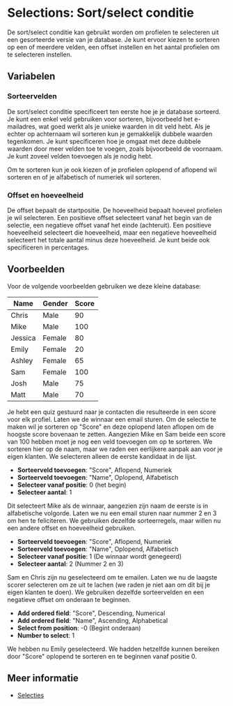 # Selections: Sort/select conditie

De sort/select conditie kan gebruikt worden om profielen te selecteren 
uit een gesorteerde versie van je database. Je kunt ervoor kiezen te 
sorteren op een of meerdere velden, een offset instellen en het aantal 
profielen om te selecteren instellen.

## Variabelen

### Sorteervelden

De sort/select conditie specificeert ten eerste hoe je je database 
sorteerd. Je kunt een enkel veld gebruiken voor sorteren, bijvoorbeeld 
het e-mailadres, wat goed werkt als je unieke waarden in dit veld hebt. 
Als je echter op achternaam wil sorteren kun je gemakkelijk dubbele 
waarden tegenkomen. Je kunt specificeren hoe je omgaat met deze 
dubbele waarden door meer velden toe te voegen, zoals bijvoorbeeld de 
voornaam. Je kunt zoveel velden toevoegen als je nodig hebt.

Om te sorteren kun je ook kiezen of je profielen oplopend of aflopend 
wil sorteren en of je alfabetisch of numeriek wil sorteren.

### Offset en hoeveelheid

De offset bepaalt de startpositie. De hoeveelheid bepaalt hoeveel profielen 
je wil selecteren. Een positieve offset selecteert vanaf het begin van de 
selectie, een negatieve offset vanaf het einde (achteruit). Een positieve 
hoeveelheid selecteert die hoeveelheid, maar een negatieve hoeveelheid 
selecteert het totale aantal minus deze hoeveelheid. Je kunt beide ook 
specificeren in percentages.

## Voorbeelden

Voor de volgende voorbeelden gebruiken we deze kleine database:

| Name    | Gender  | Score    |
|---------|---------|----------|
| Chris   | Male    | 90       |
| Mike    | Male    | 100      |
| Jessica | Female  | 80       |
| Emily   | Female  | 20       |
| Ashley  | Female  | 65       |
| Sam     | Female  | 100      |
| Josh    | Male    | 75       |
| Matt    | Male    | 70       |

Je hebt een quiz gestuurd naar je contacten die resulteerde in een score 
voor elk profiel. Laten we de winnaar een email sturen. Om de selectie 
te maken wil je sorteren op "Score" en deze oplopend laten aflopen 
om de hoogste score bovenaan te zetten. Aangezien Mike en Sam beide een 
score van 100 hebben moet je nog een veld toevoegen om op te sorteren. 
We sorteren hier op de naam, maar we raden een eerlijkere aanpak aan 
voor je eigen klanten. We selecteren alleen de eerste kandidaat in de 
lijst.

* **Sorteerveld toevoegen**: "Score", Aflopend, Numeriek
* **Sorteerveld toevoegen**: "Name", Oplopend, Alfabetisch
* **Selecteer vanaf positie**: 0 (het begin)
* **Selecteer aantal**: 1

Dit selecteert Mike als de winnaar, aangezien zijn naam de eerste is 
in alfabetische volgorde. Laten we nu een email sturen naar nummer 2 en 
3 om hen te feliciteren. We gebruiken dezelfde sorteerregels, maar willen 
nu een andere offset en hoeveelheid gebruiken.

* **Sorteerveld toevoegen**: "Score", Aflopend, Numeriek
* **Sorteerveld toevoegen**: "Name", Oplopend, Alfabetisch
* **Selecteer vanaf positie**: 1 (De winnaar wordt genegeerd)
* **Selecteer aantal**: 2 (Nummer 2 en 3)

Sam en Chris zijn nu geselecteerd om te emailen. Laten we nu de 
laagste scorer selecteren om ze uit te lachen (we raden je niet aan 
om dit bij je eigen klanten te doen). We gebruiken dezelfde sorteervelden 
en een negatieve offset om onderaan te beginnen.

* **Add ordered field**: "Score", Descending, Numerical
* **Add ordered field**: "Name", Ascending, Alphabetical
* **Select from position**: -0 (Begint onderaan)
* **Number to select**: 1

We hebben nu Emily geselecteerd. We hadden hetzelfde kunnen bereiken 
door "Score" oplopend te sorteren en te beginnen vanaf positie 0.

## Meer informatie

* [Selecties](selections-introduction)